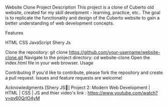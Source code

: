 
Website Clone Project
Description
This project is a clone of Cuberto old website, created for my skill develpment - learning, practice, etc.. The goal is to replicate the functionality and design of the Cuberto  website to gain a better understanding of web development concepts.

Features

HTML
CSS
JavaScript
Shery Js

Clone the repository: git clone https://github.com/your-username/website-clone.git
Navigate to the project directory: cd website-clone
Open the index.html file in your web browser.
Usage



Contributing
If you'd like to contribute, please fork the repository and create a pull request. Issues and feature requests are welcome!


Acknowledgments
[Shery JS🚀] Project 2: Modern Web Development | HTML | CSS | JS 
and thier video's link : https://www.youtube.com/watch?v=pv60QrlO4yM